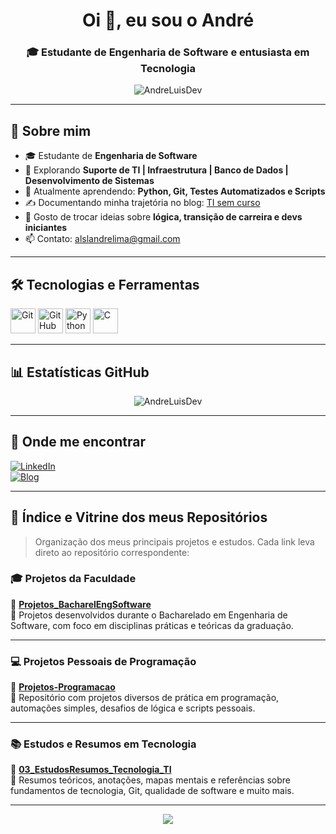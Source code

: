 <h1 align="center">Oi 👋, eu sou o André</h1>
<h3 align="center">🎓 Estudante de Engenharia de Software e entusiasta em Tecnologia</h3>

<p align="center">
  <img src="https://komarev.com/ghpvc/?username=AndreLuisDev&label=Profile%20views&color=0e75b6&style=flat" alt="AndreLuisDev" />
</p>

---

## 🚀 Sobre mim

- 🎓 Estudante de **Engenharia de Software**
- 🔭 Explorando **Suporte de TI | Infraestrutura | Banco de Dados | Desenvolvimento de Sistemas**
- 🧠 Atualmente aprendendo: **Python, Git, Testes Automatizados e Scripts**
- ✍️ Documentando minha trajetória no blog: [TI sem curso](https://tisemcurso.wordpress.com/)
- 💬 Gosto de trocar ideias sobre **lógica, transição de carreira e devs iniciantes**
- 📫 Contato: [alslandrelima@gmail.com](mailto:alslandrelima@gmail.com)

---

## 🛠️ Tecnologias e Ferramentas

<p align="left">
  <img src="https://cdn.jsdelivr.net/gh/devicons/devicon/icons/git/git-original.svg" width="40" height="40" alt="Git"/>
  <img src="https://cdn.jsdelivr.net/gh/devicons/devicon/icons/github/github-original.svg" width="40" height="40" alt="GitHub"/>
  <img src="https://cdn.jsdelivr.net/gh/devicons/devicon/icons/python/python-original.svg" width="40" height="40" alt="Python"/>
  <img src="https://cdn.jsdelivr.net/gh/devicons/devicon/icons/c/c-original.svg" width="40" height="40" alt="C"/>
</p>

---

## 📊 Estatísticas GitHub

<p align="center">
  <img src="https://github-readme-stats.vercel.app/api?username=AndreLuisDev&show_icons=true&theme=dracula&locale=pt-br" alt="AndreLuisDev" />
</p>

---

## 🔗 Onde me encontrar

[![LinkedIn](https://img.shields.io/badge/-LinkedIn-0A66C2?style=flat-square&logo=linkedin&logoColor=white)](https://linkedin.com/in/andrealsl)  
[![Blog](https://img.shields.io/badge/-TI%20sem%20curso-9146FF?style=flat-square&logo=wordpress&logoColor=white)](https://tisemcurso.wordpress.com)

---

## 🧭 Índice e Vitrine dos meus Repositórios

> Organização dos meus principais projetos e estudos. Cada link leva direto ao repositório correspondente:

### 🎓 Projetos da Faculdade
📁 **[Projetos_BacharelEngSoftware](https://github.com/AndreLuisDev/Projetos_BacharelEngSoftware)**  
🧪 Projetos desenvolvidos durante o Bacharelado em Engenharia de Software, com foco em disciplinas práticas e teóricas da graduação.

---

### 💻 Projetos Pessoais de Programação
📁 **[Projetos-Programacao](https://github.com/AndreLuisDev/Projetos-Programacao)**  
🧰 Repositório com projetos diversos de prática em programação, automações simples, desafios de lógica e scripts pessoais.

---

### 📚 Estudos e Resumos em Tecnologia
📁 **[03_EstudosResumos_Tecnologia_TI](https://github.com/AndreLuisDev/03_EstudosResumos_Tecnologia_TI)**  
📝 Resumos teóricos, anotações, mapas mentais e referências sobre fundamentos de tecnologia, Git, qualidade de software e muito mais.

---

<p align="center">
  <img src="https://capsule-render.vercel.app/api?type=waving&color=0e75b6&height=120&section=footer"/>
</p>
